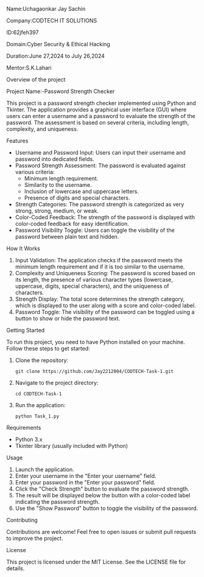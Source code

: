 Name:Uchagaonkar Jay Sachin

Company:CODTECH IT SOLUTIONS

ID:62jfeh397

Domain:Cyber Security & Ethical Hacking

Duration:June 27,2024 to July 26,2024

Mentor:S.K.Lahari

Overview of the project

Project Name:-Password Strength Checker

This project is a password strength checker implemented using Python and Tkinter. The application provides a graphical user interface (GUI) where users can enter a username and a password to evaluate the strength of the password. The assessment is based on several criteria, including length, complexity, and uniqueness.

Features

- Username and Password Input: Users can input their username and password into dedicated fields.
- Password Strength Assessment: The password is evaluated against various criteria:
  - Minimum length requirement.
  - Similarity to the username.
  - Inclusion of lowercase and uppercase letters.
  - Presence of digits and special characters.
- Strength Categories: The password strength is categorized as very strong, strong, medium, or weak.
- Color-Coded Feedback: The strength of the password is displayed with color-coded feedback for easy identification.
- Password Visibility Toggle: Users can toggle the visibility of the password between plain text and hidden.

How It Works

1. Input Validation: The application checks if the password meets the minimum length requirement and if it is too similar to the username.
2. Complexity and Uniqueness Scoring: The password is scored based on its length, the presence of various character types (lowercase, uppercase, digits, special characters), and the uniqueness of characters.
3. Strength Display: The total score determines the strength category, which is displayed to the user along with a score and color-coded label.
4. Password Toggle: The visibility of the password can be toggled using a button to show or hide the password text.

Getting Started

To run this project, you need to have Python installed on your machine. Follow these steps to get started:

1. Clone the repository:
   ```
   git clone https://github.com/Jay2212004/CODTECH-Task-1.git
   ```
2. Navigate to the project directory:
   ```
   cd CODTECH-Task-1
   ```
3. Run the application:
   ```
   python Task_1.py
   ```

Requirements

- Python 3.x
- Tkinter library (usually included with Python)

Usage

1. Launch the application.
2. Enter your username in the "Enter your username" field.
3. Enter your password in the "Enter your password" field.
4. Click the "Check Strength" button to evaluate the password strength.
5. The result will be displayed below the button with a color-coded label indicating the password strength.
6. Use the "Show Password" button to toggle the visibility of the password.

Contributing

Contributions are welcome! Feel free to open issues or submit pull requests to improve the project.

License

This project is licensed under the MIT License. See the LICENSE file for details.
